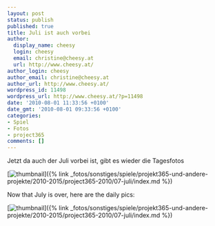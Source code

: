 ```yaml
---
layout: post
status: publish
published: true
title: Juli ist auch vorbei
author:
  display_name: cheesy
  login: cheesy
  email: christine@cheesy.at
  url: http://www.cheesy.at/
author_login: cheesy
author_email: christine@cheesy.at
author_url: http://www.cheesy.at/
wordpress_id: 11498
wordpress_url: http://www.cheesy.at/?p=11498
date: '2010-08-01 11:33:56 +0100'
date_gmt: '2010-08-01 09:33:56 +0100'
categories:
- Spiel
- Fotos
- project365
comments: []
---
```

<!--:de-->Jetzt da auch der Juli vorbei ist, gibt es wieder die Tagesfotos
[![](http://www.cheesy.at/wp-content/uploads/2010/08/thumbnail.jpg "thumbnail")]({% link _fotos/sonstiges/spiele/projekt365-und-andere-projekte/2010-2015/project365-2010/07-juli/index.md %})
<!--:--><!--:en-->Now that July is over, here are the daily pics:
[![](http://www.cheesy.at/wp-content/uploads/2010/08/thumbnail.jpg "thumbnail")]({% link _fotos/sonstiges/spiele/projekt365-und-andere-projekte/2010-2015/project365-2010/07-juli/index.md %})<!--:-->
